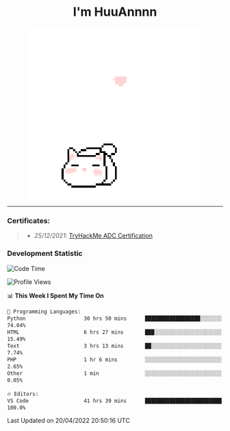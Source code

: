 <h1 align='center'>I'm HuuAnnnn</h1>
<p align="center">
 <img src="cat_intro.gif" />
</p>

___

### Certificates:
>- *25/12/2021*: [TryHackMe ADC Certification](https://tryhackme-certificates.s3-eu-west-1.amazonaws.com/THM-HKVVJOIWJA.png)


### Development Statistic

<!--START_SECTION:waka-->
![Code Time](http://img.shields.io/badge/Code%20Time-97%20hrs%2049%20mins-blue)

![Profile Views](http://img.shields.io/badge/Profile%20Views-17-blue)

📊 **This Week I Spent My Time On** 

```text
💬 Programming Languages: 
Python                   30 hrs 50 mins      ██████████████████░░░░░░░   74.04% 
HTML                     6 hrs 27 mins       ███░░░░░░░░░░░░░░░░░░░░░░   15.49% 
Text                     3 hrs 13 mins       ██░░░░░░░░░░░░░░░░░░░░░░░   7.74% 
PHP                      1 hr 6 mins         ░░░░░░░░░░░░░░░░░░░░░░░░░   2.65% 
Other                    1 min               ░░░░░░░░░░░░░░░░░░░░░░░░░   0.05%

🔥 Editors: 
VS Code                  41 hrs 39 mins      █████████████████████████   100.0%

```


 Last Updated on 20/04/2022 20:50:16 UTC
<!--END_SECTION:waka-->
